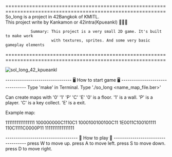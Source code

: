 ============================================================================================================
                               So_long is a project in 42Bangkok of KMITL.                      
                        This project write by Kankamon or 42intra(Kpueankl) 👩🏼‍💻                 
                                                                                       
               Summary: This project is a very small 2D game. It's built to make work          
                        with textures, sprites. And some very basic gameplay elements          
============================================================================================================

![sol_long_42_kpueankl](https://github.com/user-attachments/assets/5bf03460-bc28-4102-8a8e-4ae9696f26da)

-------------------------------- 🖥 How to start game 🖥 --------------------------------
Type 'make' in Terminal.
Type './so_long <name_map_file.ber>'

Can create maps with '0' '1' 'P' 'C' 'E'
'0' is a floor.
'1' is a wall.
'P' is a player.
'C' is a key collect.
'E' is a exit.

Example map:

1111111111111111
100000000C1110C1
1000100100100C11
1E0011C100101111
110C1111C0000P11
1111111111111111

----------------------------------- 👾 How to play 👾 -----------------------------------
press W to move up.
press A to move left.
press S to move down.
press D to move right.
